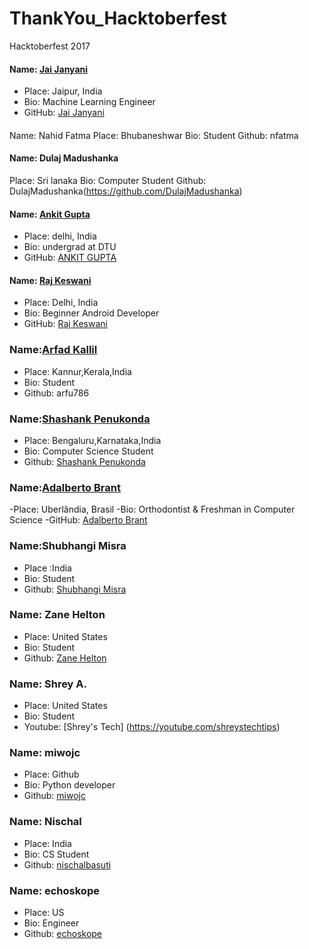 # ThankYou_Hacktoberfest
Hacktoberfest 2017

#### Name: [Jai Janyani](https://github.com/JAIJANYANI)
- Place: Jaipur, India
- Bio: Machine Learning Engineer
- GitHub: [Jai Janyani](https://github.com/JAIJANYANI)

####
Name: Nahid Fatma
Place: Bhubaneshwar
Bio: Student 
Github: nfatma

#### Name: Dulaj Madushanka
Place: Sri lanaka
Bio:  Computer Student 
Github: DulajMadushanka(https://github.com/DulajMadushanka)

#### Name: [Ankit Gupta](https://github.com/Ayan137)
- Place: delhi, India
- Bio: undergrad at DTU
- GitHub: [ANKIT GUPTA](https://github.com/Ayan137)

#### Name: [Raj Keswani](https://github.com/raj-an)
- Place: Delhi, India
- Bio: Beginner Android Developer
- GitHub: [Raj Keswani](https://github.com/raj-an)


### Name:[Arfad Kallil](https:github.com/arfu786)
- Place: Kannur,Kerala,India
- Bio: Student
- Github: arfu786

### Name:[Shashank Penukonda](https://github.com/pShashank)
- Place: Bengaluru,Karnataka,India
- Bio: Computer Science Student
- Github: [Shashank Penukonda](https://github.com/pShashank)


### Name:[Adalberto Brant](https://github.com/adalbertobrant)
-Place: Uberlândia, Brasil
-Bio: Orthodontist & Freshman in Computer Science
-GitHub: [Adalberto Brant](https://github.com/adalbertobrant)


### Name:Shubhangi Misra
- Place :India
- Bio: Student
- Github: [Shubhangi Misra](https:github.com/Shubhangimisra)

### Name: Zane Helton
- Place: United States
- Bio: Student
- Github: [Zane Helton](https://github.com/zaneh)

### Name: Shrey A.
- Place: United States
- Bio: Student
- Youtube: [Shrey's Tech] (https://youtube.com/shreystechtips)

### Name: miwojc
- Place: Github
- Bio: Python developer
- Github: [miwojc](https://github.com/miwojc)

### Name: Nischal
- Place: India
- Bio: CS Student
- Github: [nischalbasuti](https://github.com/nischalbasuti)

### Name: echoskope	
- Place: US
- Bio: Engineer
- Github: [echoskope](https://github.com/echoskope)
